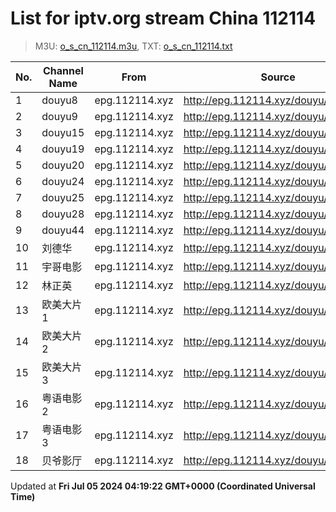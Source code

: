 # List for **iptv.org stream China 112114**

> M3U: [o_s_cn_112114.m3u](/o_s_cn_112114.m3u), TXT: [o_s_cn_112114.txt](/txt/o_s_cn_112114.txt)

| No. | Channel Name | From | Source |
| --- | ------------ | ---- | ------ |
| 1 | douyu8 | epg.112114.xyz | <http://epg.112114.xyz/douyu/4332> |
| 2 | douyu9 | epg.112114.xyz | <http://epg.112114.xyz/douyu/6140589> |
| 3 | douyu15 | epg.112114.xyz | <http://epg.112114.xyz/douyu/8770422> |
| 4 | douyu19 | epg.112114.xyz | <http://epg.112114.xyz/douyu/747764> |
| 5 | douyu20 | epg.112114.xyz | <http://epg.112114.xyz/douyu/52787> |
| 6 | douyu24 | epg.112114.xyz | <http://epg.112114.xyz/douyu/36337> |
| 7 | douyu25 | epg.112114.xyz | <http://epg.112114.xyz/douyu/8814650> |
| 8 | douyu28 | epg.112114.xyz | <http://epg.112114.xyz/douyu/263824> |
| 9 | douyu44 | epg.112114.xyz | <http://epg.112114.xyz/douyu/323876> |
| 10 | 刘德华 | epg.112114.xyz | <http://epg.112114.xyz/douyu/2516864> |
| 11 | 宇哥电影 | epg.112114.xyz | <http://epg.112114.xyz/douyu/413573> |
| 12 | 林正英 | epg.112114.xyz | <http://epg.112114.xyz/douyu/218859> |
| 13 | 欧美大片1 | epg.112114.xyz | <http://epg.112114.xyz/douyu/20415> |
| 14 | 欧美大片2 | epg.112114.xyz | <http://epg.112114.xyz/douyu/2793084> |
| 15 | 欧美大片3 | epg.112114.xyz | <http://epg.112114.xyz/douyu/9249162> |
| 16 | 粤语电影2 | epg.112114.xyz | <http://epg.112114.xyz/douyu/6566671> |
| 17 | 粤语电影3 | epg.112114.xyz | <http://epg.112114.xyz/douyu/1226741> |
| 18 | 贝爷影厅 | epg.112114.xyz | <http://epg.112114.xyz/douyu/252802> |

Updated at **Fri Jul 05 2024 04:19:22 GMT+0000 (Coordinated Universal Time)**
